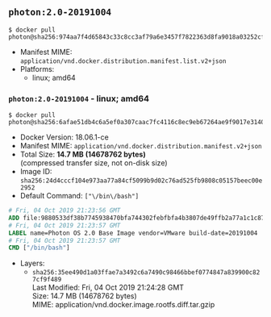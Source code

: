 ## `photon:2.0-20191004`

```console
$ docker pull photon@sha256:974aa7f4d65843c33c8cc3af79a6e3457f7822363d8fa9018a03252cf9ff3e3b
```

-	Manifest MIME: `application/vnd.docker.distribution.manifest.list.v2+json`
-	Platforms:
	-	linux; amd64

### `photon:2.0-20191004` - linux; amd64

```console
$ docker pull photon@sha256:6afae51db4c6a5ef0a307caac7fc4116c8ec9eb67264ae9f9017e3140e56e697
```

-	Docker Version: 18.06.1-ce
-	Manifest MIME: `application/vnd.docker.distribution.manifest.v2+json`
-	Total Size: **14.7 MB (14678762 bytes)**  
	(compressed transfer size, not on-disk size)
-	Image ID: `sha256:24d4cccf104e973aa77a84cf5099b9d02c76ad525fb9808c05157beec00e2952`
-	Default Command: `["\/bin\/bash"]`

```dockerfile
# Fri, 04 Oct 2019 21:23:56 GMT
ADD file:9880533df38b7745938470bfa744302febfbfa4b3807de49ffb2a77a1c1c8745 in / 
# Fri, 04 Oct 2019 21:23:57 GMT
LABEL name=Photon OS 2.0 Base Image vendor=VMware build-date=20191004
# Fri, 04 Oct 2019 21:23:57 GMT
CMD ["/bin/bash"]
```

-	Layers:
	-	`sha256:35ee490d1a03ffae7a3492c6a7490c98466bbef0774847a839900c827cf9f489`  
		Last Modified: Fri, 04 Oct 2019 21:24:28 GMT  
		Size: 14.7 MB (14678762 bytes)  
		MIME: application/vnd.docker.image.rootfs.diff.tar.gzip

